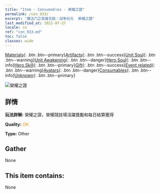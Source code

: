 ```yaml
---
title: "Item - Consumables - 榮耀之證"
permalink: /con_933/
excerpt: "魔法门之英雄无敌：战争纪元  榮耀之證"
last_modified_at: 2021-07-27
locale: cn
ref: "con_933.md"
toc: false
classes: wide
---
```

 [Materials](/ItemsCN/){: .btn .btn--primary}[Artifacts](/ItemsCN/Artifacts/){: .btn .btn--success}[Unit Soul](/ItemsCN/UnitSoul/){: .btn .btn--warning}[Unit Awakening](/ItemsCN/UnitAwakening/){: .btn .btn--danger}[Hero Soul](/ItemsCN/HeroSoul/){: .btn .btn--info}[Hero Skill](/ItemsCN/HeroSkill/){: .btn .btn--primary}[Gift](/ItemsCN/Gift/){: .btn .btn--success}[Event related](/ItemsCN/Events/){: .btn .btn--warning}[Avatars](/ItemsCN/Avatars/){: .btn .btn--danger}[Consumables](/ItemsCN/Consumables/){: .btn .btn--info}[Unknown](/ItemsCN/Unknown/){: .btn .btn--primary}

 ![榮耀之證](/images/t/i_40021.png)

## 詳情
 **玩法詳解:** 榮耀之證，榮耀競技場活躍獎勵和每日結算獲得

 **Quality:** <span style="color: #FF8C00">OK</span>

 **Type:** Other

## Gather

  None

## This item contains:

  None

